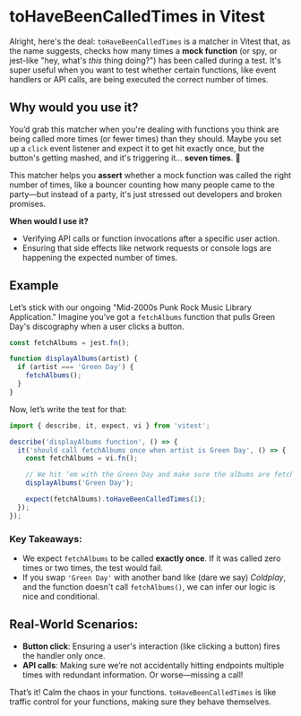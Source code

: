 # toHaveBeenCalledTimes in Vitest

Alright, here's the deal: `toHaveBeenCalledTimes` is a matcher in Vitest that, as the name suggests, checks how many times a **mock function** (or spy, or jest-like "hey, what's _this_ thing doing?") has been called during a test. It's super useful when you want to test whether certain functions, like event handlers or API calls, are being executed the correct number of times.

## Why would you use it?

You’d grab this matcher when you're dealing with functions you think are being called more times (or fewer times) than they should. Maybe you set up a `click` event listener and expect it to get hit exactly once, but the button's getting mashed, and it's triggering it... **seven times**. 🤦

This matcher helps you **assert** whether a mock function was called the right number of times, like a bouncer counting how many people came to the party—but instead of a party, it's just stressed out developers and broken promises.

**When would I use it?**

- Verifying API calls or function invocations after a specific user action.
- Ensuring that side effects like network requests or console logs are happening the expected number of times.

## Example

Let’s stick with our ongoing "Mid-2000s Punk Rock Music Library Application." Imagine you’ve got a `fetchAlbums` function that pulls Green Day's discography when a user clicks a button.

```js
const fetchAlbums = jest.fn();

function displayAlbums(artist) {
  if (artist === 'Green Day') {
    fetchAlbums();
  }
}
```

Now, let’s write the test for that:

```js
import { describe, it, expect, vi } from 'vitest';

describe('displayAlbums function', () => {
  it('should call fetchAlbums once when artist is Green Day', () => {
    const fetchAlbums = vi.fn();

    // We hit ‘em with the Green Day and make sure the albums are fetched!
    displayAlbums('Green Day');

    expect(fetchAlbums).toHaveBeenCalledTimes(1);
  });
});
```

### Key Takeaways:

- We expect `fetchAlbums` to be called **exactly once**. If it was called zero times or two times, the test would fail.
- If you swap `'Green Day'` with another band like (dare we say) _Coldplay_, and the function doesn't call `fetchAlbums()`, we can infer our logic is nice and conditional.

## Real-World Scenarios:

- **Button click**: Ensuring a user's interaction (like clicking a button) fires the handler only once.
- **API calls**: Making sure we’re not accidentally hitting endpoints multiple times with redundant information. Or worse—missing a call!

That’s it! Calm the chaos in your functions. `toHaveBeenCalledTimes` is like traffic control for your functions, making sure they behave themselves.

